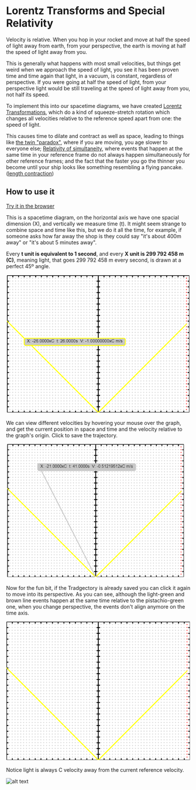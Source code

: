 # Lorentz Transforms and Special Relativity
Velocity is relative. When you hop in your rocket and move at half the speed of light away from earth, 
from your perspective, the earth is moving at half the speed of light away from you.

This is generally what happens with most small velocities, but things get weird when we approach the speed of light,
you see it has been proven time and time again that light, in a vacuum, is constant, regardless of perspective.
If you were going at half the speed of light, from your perspective light would be still traveling at the speed of light
away from you, not half its speed.

To implement this into our spacetime diagrams, we have created [Lorentz Transformations](https://en.wikipedia.org/wiki/Lorentz_transformation), which do a kind of squeeze-stretch
rotation which changes all velocities relative to the reference speed apart from one: the speed of light.

This causes time to dilate and contract as well as space, leading to things like [the twin "paradox"](https://en.wikipedia.org/wiki/Twin_paradox), where if you are moving, you age 
slower to everyone else; [Relativity of simultaneity](https://en.wikipedia.org/wiki/Relativity_of_simultaneity), where events that happen at the same time in your reference frame do not always happen simultaneously  for other reference frames; and the fact that the faster you go the thinner you become until your ship looks like something resembling a flying pancake. ([length contraction](https://en.wikipedia.org/wiki/Length_contraction))

## How to use it
[Try it in the browser](https://kieranlinton.github.io/LorentzTransformations/index.html)

This is a spacetime diagram, on the horizontal axis we have one spacial dimension (X), and vertically we measure time (t).
It might seem strange to combine space and time like this, but we do it all the time, for example, if someone asks how far away the shop is they could say "it's about 400m away" or "it's about 5 minutes away".

Every **t unit is equivalent to 1 second**, and every **X unit is 299 792 458 m (C)**, meaning light, that goes 299 792 458 m every second, is 
drawn at a perfect 45º angle.

![alt text](https://raw.githubusercontent.com/KieranLinton/LorentzTransformations/master/gitPictures/SpeedOfLight.PNG "Yellow line is light")

We can view different velocities by hovering your mouse over the graph, and get the current position in space and time and the velocity relative to the graph's origin. Click to save the trajectory.

![alt text](https://raw.githubusercontent.com/KieranLinton/LorentzTransformations/master/gitPictures/creatingALine.PNG)

Now for the fun bit, if the Tradgectory is already saved you can click it again to move into its perspective.
As you can see, although the light-green and brown line events happen at the same time relative to the pistachio-green one, when you change
perspective, the events don't align anymore on the time axis.

![alt text](https://raw.githubusercontent.com/KieranLinton/LorentzTransformations/master/gitPictures/GoToPerspective.gif)

Notice light is always C velocity away from the current reference velocity.

![alt text](https://raw.githubusercontent.com/KieranLinton/LorentzTransformations/master/gitPictures/lorentz%20transformations.gif)

